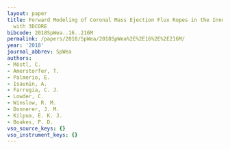 ```yaml
---
layout: paper
title: Forward Modeling of Coronal Mass Ejection Flux Ropes in the Inner Heliosphere
  with 3DCORE
bibcode: 2018SpWea..16..216M
permalink: /papers/2018/SpWea/2018SpWea%2E%2E16%2E%2E216M/
year: '2018'
journal_abbrev: SpWea
authors:
- Möstl, C.
- Amerstorfer, T.
- Palmerio, E.
- Isavnin, A.
- Farrugia, C. J.
- Lowder, C.
- Winslow, R. M.
- Donnerer, J. M.
- Kilpua, E. K. J.
- Boakes, P. D.
vso_source_keys: {}
vso_instrument_keys: {}
---
```

